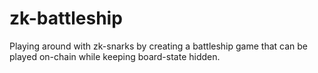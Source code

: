 # zk-battleship
Playing around with zk-snarks by creating a battleship game that can be played on-chain while keeping board-state hidden.
